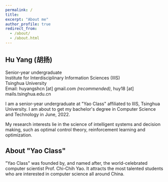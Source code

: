 ```yaml
---
permalink: /
title:
excerpt: "About me"
author_profile: true
redirect_from: 
  - /about/
  - /about.html
---
```


Hu Yang (胡扬)
------
Senior-year undergraduate  
Institute for Interdisciplinary Information Sciences (IIIS)  
Tsinghua University  
Email: huyangshcn [at] gmail.com *(recommended)*, huy18 [at] mails.tsinghua.edu.cn

I am a senior-year undergraduate at "Yao Class" affiliated to IIIS, Tsinghua University. I am about to get my bachelor's degree in Computer Science and Technology in June, 2022.

My research interests lie in the science of intelligent systems and decision making, such as optimal control theory, reinforcement learning and optimization.

About "Yao Class"
------
"Yao Class" was founded by, and named after, the world-celebrated computer scientist Prof. Chi-Chih Yao. It attracts the most talented students who are interested in computer science all around China.
